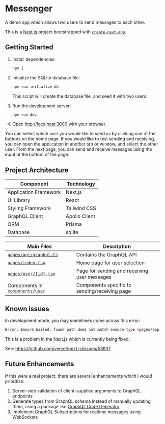 # Messenger

A demo app which allows two users to send messages to each other.

This is a [Next.js](https://nextjs.org/) project bootstrapped with [`create-next-app`](https://github.com/vercel/next.js/tree/canary/packages/create-next-app).

## Getting Started

1. Install dependencies:

    ```bash
    npm i
    ```

2. Initialize the SQLite database file:

    ```bash
    npm run initialize-db
    ```

    This script will create the database file, and seed it with two users.

3. Run the development server:

    ```bash
    npm run dev
    ```

4. Open [http://localhost:3000](http://localhost:3000) with your browser.

You can select which user you would like to send as by clicking one of the buttons on the home page. If you would like to test sending and receiving, you can open the application in another tab or window, and select the other user. From the next page, you can send and receive messages using the input at the bottom of the page.

## Project Architecture

| Component                 | Technology       |
|---------------------------|------------------|
| Application Framework     | Next.js          |
| UI Library                | React            |
| Styling Framework         | Tailwind CSS     |
| GraphQL Client            | Apollo Client    |
| ORM                       | Prisma           |
| Database                  | sqlite           |

| Main Files                                                 | Description                                    |
|------------------------------------------------------------|------------------------------------------------|
| [`pages/api/graphql.ts`](./pages/api/graphql.ts)           | Contains the GraphQL API                       |
| [`pages/index.tsx`](./pages/index.tsx)                     | Home page for user selection                   |
| [`pages/user/[id].tsx`](./pages/user/[id].tsx)             | Page for sending and receiving user messages   |
| Components in [`components/user`](./components/user)       | Components specific to sending/receiving page  |

## Known issues

In development mode, you may sometimes come across this error:

```bash
Error: Ensure bailed, found path does not match ensure type (pages/app)
```

This is a problem in the Next.js which is currently being fixed.

See: <https://github.com/vercel/next.js/issues/53837>

## Future Enhancements

If this were a real project, there are several enhancements which I would prioritize:

1. Server-side validation of client-supplied arguments to GraphQL endpoints
2. Generate types from GraphQL schema instead of manually updating them, using a package like [GraphQL Code Generator](https://github.com/dotansimha/graphql-code-generator)
3. Implement GraphQL Subscriptions for realtime messages using WebSockets
